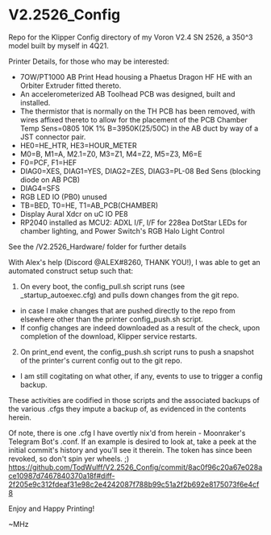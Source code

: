 # V2.2526_Config
Repo for the Klipper Config directory of my Voron V2.4 SN 2526, a 350^3 model built by myself in 4Q21.

Printer Details, for those who may be interested:
- 7OW/PT1000 AB Print Head housing a Phaetus Dragon HF HE with an Orbiter Extruder fitted thereto.
- An accelerometerized AB Toolhead PCB was designed, built and installed.
- The thermistor that is normally on the TH PCB has been removed, with wires affixed thereto to allow
  for the placement of the PCB Chamber Temp Sens=0805 10K 1% B=3950K(25/50C) in the AB duct by way
  of a JST connector pair.
- HE0=HE_HTR, HE3=HOUR_METER
- M0=B, M1=A, M2.1=Z0, M3=Z1, M4=Z2, M5=Z3, M6=E
- F0=PCF, F1=HEF
- DIAG0=XES, DIAG1=YES, DIAG2=ZES, DIAG3=PL-08 Bed Sens (blocking diode on AB PCB)
- DIAG4=SFS
- RGB LED IO (PB0) unused
- TB=BED, T0=HE, T1=AB_PCB(CHAMBER)
- Display Aural Xdcr on uC IO PE8
- RP2040 installed as MCU2:  ADXL I/F, I/F for 228ea DotStar LEDs for chamber lighting, and Power Switch's RGB Halo Light Control
 
See the /V2.2526_Hardware/ folder for further details

With Alex's help (Discord @ALEX#8260, THANK YOU!), I was able to get an automated construct setup such that:

1) On every boot, the config_pull.sh script runs (see _startup_autoexec.cfg) and pulls down changes from the git repo.
  - in case I make changes that are pushed directly to the repo from elsewhere other than the printer config_push.sh script.
  - If config changes are indeed downloaded as a result of the check, upon completion of the download, Klipper service restarts.
  
2) On print_end event, the config_push.sh script runs to push a snapshot of the printer's current config out to the git repo.
  - I am still cogitating on what other, if any, events to use to trigger a config backup.
  
These activities are codified in those scripts and the associated backups of the various .cfgs they impute a backup of, as
evidenced in the contents herein.

Of note, there is one .cfg I have overtly nix'd from herein - Moonraker's Telegram Bot's .conf.  If an example is desired to look at,
take a peek at the initial commit's history and you'll see it therein.  The token has since been revoked, so don't spin yer wheels. ;)
https://github.com/TodWulff/V2.2526_Config/commit/8ac0f96c20a67e028ace10987d7467840370a18f#diff-2f205e9c312fdeaf31e98c2e4242087f788b99c51a2f2b692e8175073f6e4cf8

Enjoy and Happy Printing!

~MHz
